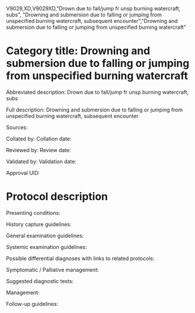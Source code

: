 V9029,XD,V9029XD,"Drown due to fall/jump fr unsp burning watercraft, subs", "Drowning and submersion due to falling or jumping from unspecified burning watercraft, subsequent encounter","Drowning and submersion due to falling or jumping from unspecified burning watercraft"
# Category title: Drowning and submersion due to falling or jumping from unspecified burning watercraft

Abbreviated description: Drown due to fall/jump fr unsp burning watercraft, subs

Full description: Drowning and submersion due to falling or jumping from unspecified burning watercraft, subsequent encounter

Sources:

Collated by:
Collation date:

Reviewed by:
Review date:

Validated by:
Validation date:

Approval UID:

# Protocol description

Presenting conditions:

History capture guidelines:

General examination guidelines:

Systemic examination guidelines:

Possible differential diagnoses with links to related protocols:

Symptomatic / Palliative management:

Suggested diagnostic tests:

Management:

Follow-up guidelines:
